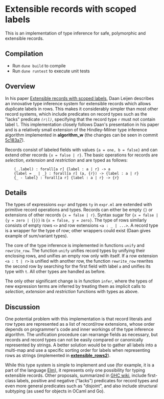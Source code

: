 Extensible records with scoped labels
=====================================


This is an implementation of type inference for safe, polymorphic and extensible records.

## Compilation
- Run `dune build` to compile
- Run `dune runtest` to execute unit tests

Overview
--------

In his paper [Extensible records with scoped labels][1], Daan Leijen describes an innovative
type inference system for extensible records which allows duplicate labels in rows. This makes
it considerably simpler than most other record systems, which include predicates on record
types such as the "lacks" predicate *`(r\l)`*, specifying that the record type `r` must not
contain label `l`. This implementation closely follows Daan's presentation in his paper and
is a relatively small extension of the Hindley-Milner type inference algorithm implemented
in **algorithm_w** (the changes can be seen in commit [5c183a7][2]).

Records consist of labeled fields with values `{a = one, b = false}` and can extend other
records `{x = false | r}`. The basic operations for records are *selection*, *extension*
and *restriction* and are typed as follows:

```
	(_.label) : forall[a r] {label : a | r} -> a
	{label = _ | _} : forall[a r] (a, {r}) -> {label : a | r}
	{_ - label} : forall[a r] {label : a | r} -> {r}
```



Details
-------

The types of expressions `expr` and types `ty` in `expr.ml` are extended with primitive
record operations and types. Records can either be empty `{}` or extensions of other
records `{x = false | r}`. Syntax sugar for `{x = false | {y = zero | {}}}` is
`{x = false, y = zero}`. The type of rows similarly consists of empty rows `<>` and row
extensions `<a : _ | ...>`. A record type is a wrapper for the type of row; other wrappers
could exist (Daan gives example of sum/variant types).

The core of the type inference is implemented in functions `unify` and `rewrite_row`. The function
`unify` unifies record types by unifying their enclosing rows, and unifies an empty row only
with itself. If a row extension `<a : t | r>` is unified with another row, the function
`rewrite_row` rewrites the second row by searching for the first field with label `a` and
unifies its type with `t`. All other types are handled as before.

The only other significant change is in function `infer`, where the types of new
expression terms are inferred by treating them as implicit calls to *selection*, *extension*
and *restriction* functions with types as above.


Discussion
----------

One potential problem with this implementation is that record literals and row types are
represented as a list of record/row extensions, whose order depends on programmer's code
and inner workings of the type inference algorithm. The unification procedure can rearrange
fields as necessary, but records and record types can not be easily compared or canonically
represented by strings. A better solution would be to gather all labels into a multi-map
and use a specific sorting order for labels when representing rows as strings (implemented in
[**extensible_rows2**][5]).

While this type system is simple to implement and use (for example, it is a part of the language
[Elm][3]), it represents only one possibility for typing extensible records. Other
proposals, summarized in [GHC wiki][4], include first-class labels, positive and negative
("lacks") predicates for record types and even more general predicates such as "disjoint", and
also include structural subtyping (as used for objects in OCaml and Go).



[1]: http://research.microsoft.com/apps/pubs/default.aspx?id=65409
[2]: https://github.com/tomprimozic/type-systems/commit/5c183a7866aa30f3350a4cab011e376d36dd385e
[3]: http://elm-lang.org/learn/Records.elm
[4]: https://ghc.haskell.org/trac/ghc/wiki/ExtensibleRecords
[5]: https://github.com/tomprimozic/type-systems/tree/master/extensible_rows2
